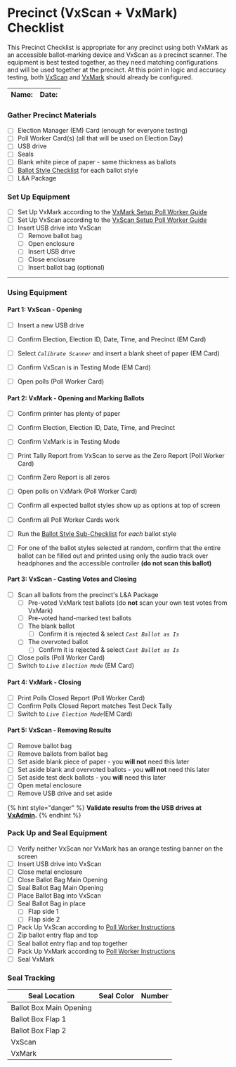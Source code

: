 # Precinct (VxScan + VxMark) Checklist

This Precinct Checklist is appropriate for any precinct using both VxMark as an accessible ballot-marking device and VxScan as a precinct scanner. The equipment is best tested together, as they need matching configurations and will be used together at the precinct. At this point in logic and accuracy testing, both [VxScan](../../../Precinct-system-setup-diagnostics/configure-vxscan.md) and [VxMark](../../../Precinct-system-setup-diagnostics/configuring-and-operating-vxmark.md) should already be configured.

| Name: | Date: |
| ----- | ----- |

### **Gather Precinct Materials**

* [ ] Election Manager (EM) Card (enough for everyone testing)
* [ ] Poll Worker Card(s) (all that will be used on Election Day)
* [ ] USB drive
* [ ] Seals
* [ ] Blank white piece of paper - same thickness as ballots
* [ ] [Ballot Style Checklist](per-ballot-style-per-vxmark-checklist.md) for each ballot style
* [ ] L\&A Package

### **Set Up Equipment**

* [ ] Set Up VxMark according to the [VxMark Setup Poll Worker Guide](../../../poll-worker-guides/setting-up-and-opening-polls/vxmark.md)
* [ ] Set Up VxScan according to the [VxScan Setup Poll Worker Guide](../../../poll-worker-guides/setting-up-and-opening-polls/vxscan-setup.md)
* [ ] Insert USB drive into VxScan
  * [ ] Remove ballot bag
  * [ ] Open enclosure
  * [ ] Insert USB drive
  * [ ] Close enclosure
  * [ ] Insert ballot bag (optional)

****

### **Using Equipment**

#### **Part 1: VxScan - Opening**

* [ ] Insert a new USB drive
* [ ] Confirm Election, Election ID, Date, Time, and Precinct (EM Card)
* [ ] Select _`Calibrate Scanner`_ and insert a blank sheet of paper (EM Card)
* [ ] Confirm VxScan is in Testing Mode (EM Card)
* [ ] Open polls (Poll Worker Card)



#### Part 2: VxMark - Opening and Marking Ballots

* [ ] Confirm printer has plenty of paper
* [ ] Confirm Election, Election ID, Date, Time, and Precinct
* [ ] Confirm VxMark is in Testing Mode
* [ ] Print Tally Report from VxScan to serve as the Zero Report (Poll Worker Card)
* [ ] Confirm Zero Report is all zeros
* [ ] Open polls on VxMark (Poll Worker Card)
* [ ] Confirm all expected ballot styles show up as options at top of screen
* [ ] Confirm all Poll Worker Cards work
* [ ] Run the [Ballot Style Sub-Checklist](per-ballot-style-per-vxmark-checklist.md) for _each_ ballot style
* [ ] For one of the ballot styles selected at random, confirm that the entire ballot can be filled out and printed using only the audio track over headphones and the accessible controller **(do not scan this ballot)**



#### Part 3: VxScan - Casting Votes and Closing

* [ ] Scan all ballots from the precinct's L\&A Package
  * [ ] Pre-voted VxMark test ballots (do **not** scan your own test votes from VxMark)
  * [ ] Pre-voted hand-marked test ballots&#x20;
  * [ ] The blank ballot
    * [ ] Confirm it is rejected & select _`Cast Ballot as Is`_
  * [ ] The overvoted ballot
    * [ ] Confirm it is rejected & select _`Cast Ballot as Is`_
* [ ] Close polls (Poll Worker Card)
* [ ] Switch to _`Live Election Mode`_ (EM Card)

####

#### Part 4: VxMark - Closing

* [ ] Print Polls Closed Report (Poll Worker Card)
* [ ] Confirm Polls Closed Report matches Test Deck Tally
* [ ] Switch to _`Live Election Mode`_(EM Card)

#### Part 5: VxScan - Removing Results

* [ ] Remove ballot bag
* [ ] Remove ballots from ballot bag
* [ ] Set aside blank piece of paper - you **will not** need this later
* [ ] Set aside blank and overvoted ballots - you **will not** need this later
* [ ] Set aside test deck ballots - you **will** need this later
* [ ] Open metal enclosure
* [ ] Remove USB drive and set aside

{% hint style="danger" %}
**Validate results from the USB drives at** [**VxAdmin**](../vxadmin-checklist-part-2.md)**.**
{% endhint %}

### **Pack Up and Seal Equipment**

* [ ] Verify neither VxScan nor VxMark has an orange testing banner on the screen
* [ ] Insert USB drive into VxScan
* [ ] Close metal enclosure
* [ ] Close Ballot Bag Main Opening&#x20;
* [ ] Seal Ballot Bag Main Opening
* [ ] Place Ballot Bag into VxScan
* [ ] Seal Ballot Bag in place
  * [ ] Flap side 1
  * [ ] Flap side 2
* [ ] Pack Up VxScan according to [Poll Worker Instructions](../../../poll-worker-guides/closing-polls-and-packing-up/handling-results-and-packing-up-vxscan.md#cleaning-up)
* [ ] Zip ballot entry flap and top
* [ ] Seal ballot entry flap and top together
* [ ] Pack Up VxMark according to [Poll Worker Instructions](../../../poll-worker-guides/closing-polls-and-packing-up/packing-up-vxmark.md)
* [ ] Seal VxMark

### **Seal Tracking**

| Seal Location           | Seal Color | Number |
| ----------------------- | ---------- | ------ |
| Ballot Box Main Opening |            |        |
| Ballot Box Flap 1       |            |        |
| Ballot Box Flap 2       |            |        |
| VxScan                  |            |        |
| VxMark                  |            |        |

